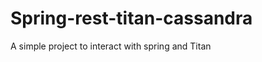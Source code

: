 Spring-rest-titan-cassandra
===========================
A simple project to interact with spring and Titan
